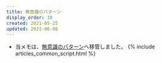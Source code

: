 ```yaml
---
title: 無意識のパターン
display_order: 10
created: 2021-05-25
updated: 2021-06-06
---
```

- 当メモは、[無意識のパターン](https://thinktwice.tech/life/consciousness_and_unconsciousness/unconscious_patterns/)へ移管しました。
{% include articles_common_script.html %}
